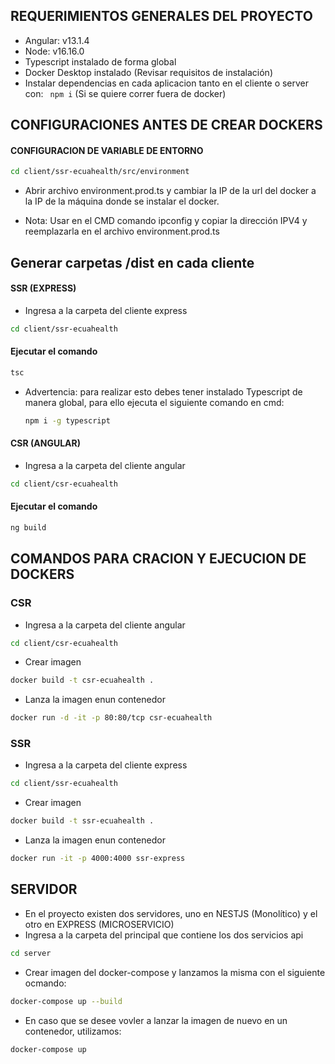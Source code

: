 ## REQUERIMIENTOS GENERALES DEL PROYECTO
- Angular: v13.1.4
- Node: v16.16.0
- Typescript instalado de forma global
- Docker Desktop instalado (Revisar requisitos de instalación) 
- Instalar dependencias en cada aplicacion tanto en el cliente o server con: ``` npm i``` (Si se quiere correr fuera de docker)

## CONFIGURACIONES ANTES DE CREAR DOCKERS

#### CONFIGURACION DE VARIABLE DE ENTORNO 

```sh
cd client/ssr-ecuahealth/src/environment
```
- Abrir archivo environment.prod.ts y cambiar la IP de la url del docker a la IP de la máquina donde se instalar el docker.

- Nota: Usar en el CMD comando ipconfig y copiar la dirección IPV4 y reemplazarla en el archivo environment.prod.ts

## Generar carpetas /dist en cada cliente
#### SSR (EXPRESS)
- Ingresa a la carpeta del cliente express
```sh
cd client/ssr-ecuahealth
```

#### Ejecutar el comando

```sh
tsc
```
- Advertencia: para realizar esto debes tener instalado Typescript de manera global, para ello ejecuta el siguiente comando en cmd:

	```sh
	npm i -g typescript
	```
#### CSR (ANGULAR)
- Ingresa a la carpeta del cliente angular
```sh
cd client/csr-ecuahealth
```

#### Ejecutar el comando

```sh
ng build
```

## COMANDOS PARA CRACION Y EJECUCION DE DOCKERS

### CSR
- Ingresa a la carpeta del cliente angular
```sh
cd client/csr-ecuahealth
```
- Crear imagen
```sh
docker build -t csr-ecuahealth .
```
- Lanza la imagen enun contenedor
```sh
docker run -d -it -p 80:80/tcp csr-ecuahealth
```
### SSR
- Ingresa a la carpeta del cliente express
```sh
cd client/ssr-ecuahealth
```
- Crear imagen
```sh
docker build -t ssr-ecuahealth .
```
- Lanza la imagen enun contenedor
```sh
docker run -it -p 4000:4000 ssr-express
```

## SERVIDOR

- En el proyecto existen dos servidores, uno en NESTJS (Monolítico) y el otro en EXPRESS (MICROSERVICIO)
- Ingresa a la carpeta del principal que contiene los dos servicios api
```sh
cd server
```
- Crear imagen del docker-compose y lanzamos la misma con el siguiente ocmando:
```sh
docker-compose up --build
```
- En caso que se desee vovler a lanzar la imagen de nuevo en un contenedor, utilizamos:
```sh
docker-compose up
```

